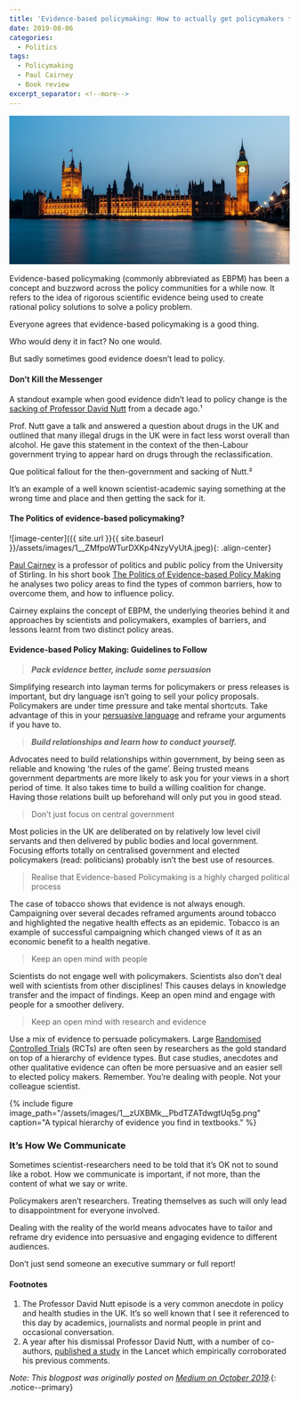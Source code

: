 ```yaml
---
title: 'Evidence-based policymaking: How to actually get policymakers to listen'
date: 2019-08-06
categories:
  - Politics
tags:
  - Policymaking
  - Paul Cairney
  - Book review
excerpt_separator: <!--more-->
---
```

![](/assets/images/1__Wp3aQTdHc0EtkgUQde2n9A.jpeg)

Evidence-based policymaking (commonly abbreviated as EBPM) has been a concept and buzzword across the policy communities for a while now. It refers to the idea of rigorous scientific evidence being used to create rational policy solutions to solve a policy problem.

Everyone agrees that evidence-based policymaking is a good thing.

Who would deny it in fact? No one would.

But sadly sometimes good evidence doesn’t lead to policy.

#### Don’t Kill the Messenger

A standout example when good evidence didn’t lead to policy change is the [sacking of Professor David Nutt](https://www.theguardian.com/politics/2009/oct/30/drugs-adviser-david-nutt-sacked) from a decade ago.¹

Prof. Nutt gave a talk and answered a question about drugs in the UK and outlined that many illegal drugs in the UK were in fact less worst overall than alcohol. He gave this statement in the context of the then-Labour government trying to appear hard on drugs through the reclassification.

Que political fallout for the then-government and sacking of Nutt.²

It’s an example of a well known scientist-academic saying something at the wrong time and place and then getting the sack for it.

#### The Politics of evidence-based policymaking?

![image-center]({{ site.url }}{{ site.baseurl }}/assets/images/1__ZMfpoWTurDXKp4NzyVyUtA.jpeg){: .align-center}

[Paul Cairney](https://paulcairney.wordpress.com/) is a professor of politics and public policy from the University of Stirling. In his short book [The Politics of Evidence-based Policy Making](https://www.amazon.co.uk/Politics-Evidence-Based-Policy-Making/dp/1137517808/ref=sr_1_1?keywords=the+politics+of+evidence-based+policy+making&qid=1565119703&s=gateway&sr=8-1) he analyses two policy areas to find the types of common barriers, how to overcome them, and how to influence policy.

Cairney explains the concept of EBPM, the underlying theories behind it and approaches by scientists and policymakers, examples of barriers, and lessons learnt from two distinct policy areas.

#### Evidence-based Policy Making: Guidelines to Follow

> **_Pack evidence better, include some persuasion_**

Simplifying research into layman terms for policymakers or press releases is important, but dry language isn’t going to sell your policy proposals. Policymakers are under time pressure and take mental shortcuts. Take advantage of this in your [persuasive language](https://www.nature.com/articles/s41599-017-0046-8) and reframe your arguments if you have to.

> **_Build relationships and learn how to conduct yourself._**

Advocates need to build relationships within government, by being seen as reliable and knowing ‘the rules of the game’. Being trusted means government departments are more likely to ask you for your views in a short period of time. It also takes time to build a willing coalition for change. Having those relations built up beforehand will only put you in good stead.

> Don’t just focus on central government

Most policies in the UK are deliberated on by relatively low level civil servants and then delivered by public bodies and local government. Focusing efforts totally on centralised government and elected policymakers (read: politicians) probably isn’t the best use of resources.

> Realise that Evidence-based Policymaking is a highly charged political process

The case of tobacco shows that evidence is not always enough. Campaigning over several decades reframed arguments around tobacco and highlighted the negative health effects as an epidemic. Tobacco is an example of successful campaigning which changed views of it as an economic benefit to a health negative.

> Keep an open mind with people

Scientists do not engage well with policymakers. Scientists also don’t deal well with scientists from other disciplines! This causes delays in knowledge transfer and the impact of findings. Keep an open mind and engage with people for a smoother delivery.

> Keep an open mind with research and evidence

Use a mix of evidence to persuade policymakers. Large [Randomised Controlled Trials](https://en.wikipedia.org/wiki/Randomized_controlled_trial) (RCTs) are often seen by researchers as the gold standard on top of a hierarchy of evidence types. But case studies, anecdotes and other qualitative evidence can often be more persuasive and an easier sell to elected policy makers. Remember. You’re dealing with people. Not your colleague scientist.

{% include figure image_path="/assets/images/1__zUXBMk__PbdTZATdwgtUq5g.png" caption="A typical hierarchy of evidence you find in textbooks." %}

### It’s How We Communicate

Sometimes scientist-researchers need to be told that it’s OK not to sound like a robot. How we communicate is important, if not more, than the content of what we say or write.

Policymakers aren’t researchers. Treating themselves as such will only lead to disappointment for everyone involved.

Dealing with the reality of the world means advocates have to tailor and reframe dry evidence into persuasive and engaging evidence to different audiences.

Don’t just send someone an executive summary or full report!

#### Footnotes

1.  The Professor David Nutt episode is a very common anecdote in policy and health studies in the UK. It’s so well known that I see it referenced to this day by academics, journalists and normal people in print and occasional conversation.
2.  A year after his dismissal Professor David Nutt, with a number of co-authors, [published a study](https://www.sciencedirect.com/science/article/pii/S0140673610614626) in the Lancet which empirically corroborated his previous comments.

*Note: This blogpost was originally posted on [Medium on October 2019](www.mediun.com/@naiyanjones/evidence-based-policy-making-how-to-actually-get-policymakers-to-listen-aca16e321946).*{: .notice--primary}
